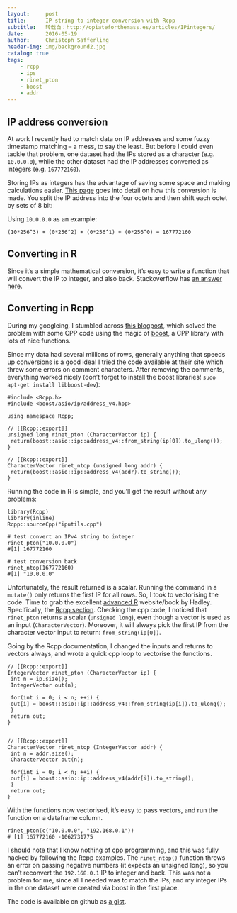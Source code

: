 ```yaml
---
layout:     post
title:      IP string to integer conversion with Rcpp
subtitle:   转载自：http://opiateforthemass.es/articles/IPintegers/
date:       2016-05-19
author:     Christoph Safferling
header-img: img/background2.jpg
catalog: true
tags:
    - rcpp
    - ips
    - rinet_pton
    - boost
    - addr
---
```


## IP address conversion

At work I recently had to match data on IP addresses and some fuzzy timestamp matching – a mess, to say the least. But before I could even tackle that problem, one dataset had the IPs stored as a character (e.g. `10.0.0.0`), while the other dataset had the IP addresses converted as integers (e.g. `167772160`).

Storing IPs as integers has the advantage of saving some space and making calculations easier. [This page](http://www.aboutmyip.com/AboutMyXApp/IP2Integer.jsp?ipAddress=10.0.0.0) goes into detail on how this conversion is made. You split the IP address into the four octets and then shift each octet by sets of 8 bit:

Using `10.0.0.0` as an example:

`(10*256^3) + (0*256^2) + (0*256^1) + (0*256^0) = 167772160`

## Converting in R

Since it’s a simple mathematical conversion, it’s easy to write a function that will convert the IP to integer, and also back. Stackoverflow has [an answer here](http://stackoverflow.com/questions/21610147/convert-ip-address-ipv4-itno-an-integer-in-r).

## Converting in Rcpp

During my googleing, I stumbled across [this blogpost](http://datadrivensecurity.info/blog/posts/2014/May/speeding-up-ipv4-address-conversion-in-r), which solved the problem with some CPP code using the magic of [boost](http://www.boost.org/), a CPP library with lots of nice functions.

Since my data had several millions of rows, generally anything that speeds up conversions is a good idea! I tried the code available at their site which threw some errors on comment characters. After removing the comments, everything worked nicely (don’t forget to install the boost libraries! `sudo apt-get install libboost-dev`):

```
#include <Rcpp.h> 
#include <boost/asio/ip/address_v4.hpp>

using namespace Rcpp;

// [[Rcpp::export]]
unsigned long rinet_pton (CharacterVector ip) { 
 return(boost::asio::ip::address_v4::from_string(ip[0]).to_ulong());
}

// [[Rcpp::export]]
CharacterVector rinet_ntop (unsigned long addr) {
 return(boost::asio::ip::address_v4(addr).to_string());
}

```

Running the code in R is simple, and you’ll get the result without any problems:

```
library(Rcpp)
library(inline)
Rcpp::sourceCpp("iputils.cpp")

# test convert an IPv4 string to integer
rinet_pton("10.0.0.0")
#[1] 167772160

# test conversion back
rinet_ntop(167772160)
#[1] "10.0.0.0"

```

Unfortunately, the result returned is a scalar. Running the command in a `mutate()` only returns the first IP for all rows. 
So, I took to vectorising the code. Time to grab the excellent [advanced R](http://adv-r.had.co.nz/) website/book by Hadley. Specifically, the [Rcpp section](http://adv-r.had.co.nz/Rcpp.html). Checking the cpp code, I noticed that `rinet_pton` returns a scalar (`unsigned long`), even though a vector is used as an input (`CharacterVector`). Moreover, it will always pick the first IP from the character vector input to return: `from_string(ip[0])`.

Going by the Rcpp documentation, I changed the inputs and returns to vectors always, and wrote a quick cpp loop to vectorise the functions.

```
// [[Rcpp::export]]
IntegerVector rinet_pton (CharacterVector ip) { 
 int n = ip.size();
 IntegerVector out(n);
 
 for(int i = 0; i < n; ++i) {
 out[i] = boost::asio::ip::address_v4::from_string(ip[i]).to_ulong();
 }
 return out;
}


// [[Rcpp::export]]
CharacterVector rinet_ntop (IntegerVector addr) {
 int n = addr.size();
 CharacterVector out(n);
 
 for(int i = 0; i < n; ++i) {
 out[i] = boost::asio::ip::address_v4(addr[i]).to_string();
 }
 return out;
}

```

With the functions now vectorised, it’s easy to pass vectors, and run the function on a dataframe column.

```
rinet_pton(c("10.0.0.0", "192.168.0.1"))
# [1] 167772160 -1062731775

```

I should note that I know nothing of cpp programming, and this was fully hacked by following the Rcpp examples. The `rinet_ntop()` function throws an error on passing negative numbers (it expects an unsigned long), so you can’t reconvert the `192.168.0.1` IP to integer and back. This was not a problem for me, since all I needed was to match the IPs, and my integer IPs in the one dataset were created via boost in the first place.

The code is available on github as [a gist](https://gist.github.com/safferli/70a858a460c0a084e35bcb71bc214273).

